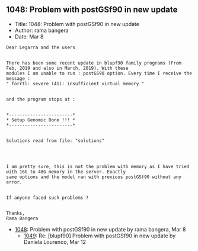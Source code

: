## 1048: Problem with postGSf90 in new update

- Title: 1048: Problem with postGSf90 in new update
- Author: rama bangera
- Date: Mar 8
```
Dear Legarra and the users 


There has been some recent update in blupf90 family programs (From Feb, 2019 and also in March, 2019). With these
modules I am unable to run : postGS90 option. Every time I receive the message :
" forrtl: severe (41): insufficient virtual memory "


and the program stops at : 


*------------------------*
* Setup Genomic Done !!! *
*------------------------*


Solutions read from file: "solutions"




I am pretty sure, this is not the problem with memory as I have tried with 16G to 48G memory in the server. Exactly
same options and the model ran with previous postGSf90 without any error. 


If anyone faced such problems ?


Thanks,
Rama Bangera
```

- [1048](1048.md): Problem with postGSf90 in new update by rama bangera, Mar 8
    - [1049](1049.md): Re: [blupf90] Problem with postGSf90 in new update by Daniela Lourenco, Mar 12
